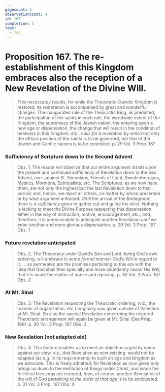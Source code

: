 ```yaml
---
pagecount: 3
observationcount: 4
id: 167
completion: 1
tags:
  - toc
---
```

# Proposition 167. The re-establishment of this Kingdom embraces also the reception of a New Revelation of the Divine Will.

>This *necessarily* results, for while the Theocratic-Davidic Kingdom is restored, its restoration is accompanied by great and wonderful changes. The inaugurated rule of the Theocratic King, as predicted, the participation of the saints in such rule, the worldwide extent of the Kingdom, the supremacy of the Jewish nation, the entering upon a new age or dispensation, the change that will result in the condition of believers in this Kingdom, etc., *calls for a revelation* by which not only the official position of the saints is to be governed, but that of the Jewish and Gentile nations is to be controlled.
>p. 29 Vol. 3 Prop. 167
### Sufficiency of Scripture down to the Second Advent
>Obs. 1. The reader will observe that our entire argument insists upon the present and continued sufficiency of Revelation down to the Sec. Advent, over against St. Simonians, Friends of Light, Swedenborgians, Mystics, Mormons, Spiritualists, etc. The Scriptures, as we now have them, are not only the highest but the last Revelation down to that period; and, hence, we reject all others, no matter by whom presented or by what argument enforced. *Until* the arrival of the Bridegroom, there is *a sufficiency* given to gather out and guide the elect. Nothing is lacking to meet the Divine Purpose respecting this dispensation, either in the way of instruction, motive, encouragement, etc.; and, therefore, it is unreasonable to anticipate another Revelation *until* we enter another and more glorious dispensation.
>p. 29 Vol. 3 Prop. 167 Obs. 1
### Future revelation anticipated
>Obs. 2. The Theocracy under David’s Son and Lord, being God’s own ordering, will embrace in some *formal manner* God’s Will in regard to it.
>...
>so permeated are the promises pertaining to this era with the idea that God shall then specially and more abundantly *reveal His Will*, that it is made the matter of praise and rejoicing.
>p. 30 Vol. 3 Prop. 167 Obs. 2
### At Mt. Sinai
>Obs. 3. The Revelation respecting the Theocratic ordering, (viz., the manner of organization, etc.) originally was given outside of Palestine at Mt. Sinai. So also the special Revelation concerning the restored Theocratic arrangement will again be given at Mt. Sinai (See Prop. 166).
>p. 30 Vol. 3 Prop. 167 Obs. 3
### New Revelation (not adapted old)
>Obs. 4. This feature enables us to meet an objection urged by some against our view, viz., that Revelation as now existing, would not be adapted (as e.g. in its requirements) to such an age and kingdom as we advocate. This is freely admitted; for Revelation as now given *only* brings us down to the restitution of things under Christ, and *when* the forfeited blessings are restored, *then*, of course, another Revelation of the will of God *pertaining to the order of that age* is to be anticipated.
>p. 31 Vol. 3 Prop. 167 Obs. 4



